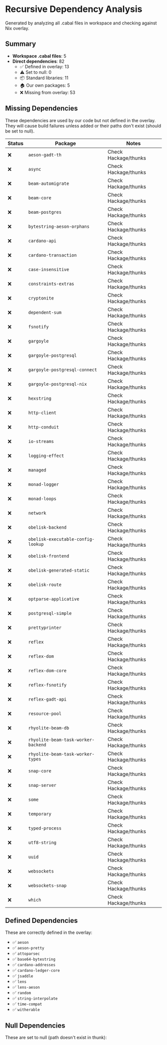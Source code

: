 # Recursive Dependency Analysis

Generated by analyzing all .cabal files in workspace and checking against Nix overlay.

## Summary

- **Workspace .cabal files**: 5
- **Direct dependencies**: 82
  - ✅ Defined in overlay: 13
  - ⚠️ Set to null: 0
  - 📦 Standard libraries: 11
  - 🏠 Our own packages: 5
  - ❌ Missing from overlay: 53

## Missing Dependencies

These dependencies are used by our code but not defined in the overlay.
They will cause build failures unless added or their paths don't exist (should be set to null).


| Status | Package | Notes |
|--------|---------|-------|
| ❌ | `aeson-gadt-th` | Check Hackage/thunks |
| ❌ | `async` | Check Hackage/thunks |
| ❌ | `beam-automigrate` | Check Hackage/thunks |
| ❌ | `beam-core` | Check Hackage/thunks |
| ❌ | `beam-postgres` | Check Hackage/thunks |
| ❌ | `bytestring-aeson-orphans` | Check Hackage/thunks |
| ❌ | `cardano-api` | Check Hackage/thunks |
| ❌ | `cardano-transaction` | Check Hackage/thunks |
| ❌ | `case-insensitive` | Check Hackage/thunks |
| ❌ | `constraints-extras` | Check Hackage/thunks |
| ❌ | `cryptonite` | Check Hackage/thunks |
| ❌ | `dependent-sum` | Check Hackage/thunks |
| ❌ | `fsnotify` | Check Hackage/thunks |
| ❌ | `gargoyle` | Check Hackage/thunks |
| ❌ | `gargoyle-postgresql` | Check Hackage/thunks |
| ❌ | `gargoyle-postgresql-connect` | Check Hackage/thunks |
| ❌ | `gargoyle-postgresql-nix` | Check Hackage/thunks |
| ❌ | `hexstring` | Check Hackage/thunks |
| ❌ | `http-client` | Check Hackage/thunks |
| ❌ | `http-conduit` | Check Hackage/thunks |
| ❌ | `io-streams` | Check Hackage/thunks |
| ❌ | `logging-effect` | Check Hackage/thunks |
| ❌ | `managed` | Check Hackage/thunks |
| ❌ | `monad-logger` | Check Hackage/thunks |
| ❌ | `monad-loops` | Check Hackage/thunks |
| ❌ | `network` | Check Hackage/thunks |
| ❌ | `obelisk-backend` | Check Hackage/thunks |
| ❌ | `obelisk-executable-config-lookup` | Check Hackage/thunks |
| ❌ | `obelisk-frontend` | Check Hackage/thunks |
| ❌ | `obelisk-generated-static` | Check Hackage/thunks |
| ❌ | `obelisk-route` | Check Hackage/thunks |
| ❌ | `optparse-applicative` | Check Hackage/thunks |
| ❌ | `postgresql-simple` | Check Hackage/thunks |
| ❌ | `prettyprinter` | Check Hackage/thunks |
| ❌ | `reflex` | Check Hackage/thunks |
| ❌ | `reflex-dom` | Check Hackage/thunks |
| ❌ | `reflex-dom-core` | Check Hackage/thunks |
| ❌ | `reflex-fsnotify` | Check Hackage/thunks |
| ❌ | `reflex-gadt-api` | Check Hackage/thunks |
| ❌ | `resource-pool` | Check Hackage/thunks |
| ❌ | `rhyolite-beam-db` | Check Hackage/thunks |
| ❌ | `rhyolite-beam-task-worker-backend` | Check Hackage/thunks |
| ❌ | `rhyolite-beam-task-worker-types` | Check Hackage/thunks |
| ❌ | `snap-core` | Check Hackage/thunks |
| ❌ | `snap-server` | Check Hackage/thunks |
| ❌ | `some` | Check Hackage/thunks |
| ❌ | `temporary` | Check Hackage/thunks |
| ❌ | `typed-process` | Check Hackage/thunks |
| ❌ | `utf8-string` | Check Hackage/thunks |
| ❌ | `uuid` | Check Hackage/thunks |
| ❌ | `websockets` | Check Hackage/thunks |
| ❌ | `websockets-snap` | Check Hackage/thunks |
| ❌ | `which` | Check Hackage/thunks |

## Defined Dependencies

These are correctly defined in the overlay:

- ✅ `aeson`
- ✅ `aeson-pretty`
- ✅ `attoparsec`
- ✅ `base64-bytestring`
- ✅ `cardano-addresses`
- ✅ `cardano-ledger-core`
- ✅ `jsaddle`
- ✅ `lens`
- ✅ `lens-aeson`
- ✅ `random`
- ✅ `string-interpolate`
- ✅ `time-compat`
- ✅ `witherable`

## Null Dependencies

These are set to null (path doesn't exist in thunk):

